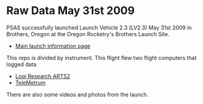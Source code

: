 # Raw Data May 31st 2009

PSAS successfully launched Launch Vehicle 2.3 (LV2.3) May 31st 2009 in Brothers, Oregon at the Oregon Rocketry's Brothers Launch Site.

 - [Main launch information page](http://psas.pdx.edu/news/2009-05-31/)

This repo is divided by instrument. This flight flew two flight computers that logged data

 - [Loqi Research ARTS2](http://lokiresearch.com/arts.asp)
 - [TeleMetrum](http://www.altusmetrum.org/TeleMetrum/)

There are also some videos and photos from the launch.
